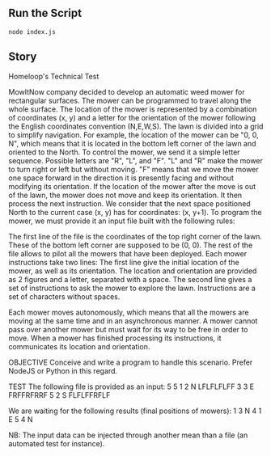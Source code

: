 
## Run the Script
`node index.js`

## Story
Homeloop's Technical Test

MowItNow company decided to develop an automatic weed mower for rectangular surfaces.
The mower can be programmed to travel along the whole surface.
The location of the mower is represented by a combination of coordinates (x, y) and a letter for the orientation of the mower following the English coordinates convention (N,E,W,S).
The lawn is divided into a grid to simplify navigation.
For example, the location of the mower can be "0, 0, N", which means that it is located in the bottom left corner of the lawn and oriented to the North.
To control the mower, we send it a simple letter sequence. Possible letters are "R", "L", and "F". "L" and "R" make the mower to turn right or left but without moving. "F" means that we move the mower one space forward in the direction it is presently facing and without modifying its orientation.
If the location of the mower after the move is out of the lawn, the mower does not move and keep its orientation. It then process the next instruction.
We consider that the next space positioned North to the current case (x, y) has for coordinates: (x, y+1). To program the mower, we must provide it an input file built with the following rules:

The first line of the file is the coordinates of the top right corner of the lawn. These of the bottom left corner are supposed to be (0, 0).
The rest of the file allows to pilot all the mowers that have been deployed. Each mower instructions take two lines:
The first line give the initial location of the mower, as well as its orientation. The location and orientation are provided as 2 figures and a letter, separated with a space.
The second line gives a set of instructions to ask the mower to explore the lawn. Instructions are a set of characters without spaces.

Each mower moves autonomously, which means that all the mowers are moving at the same time and in an asynchronous manner. A mower cannot pass over another mower but must wait for its way to be free in order to move.
When a mower has finished processing its instructions, it communicates its location and orientation.

OBJECTIVE
Conceive and write a program to handle this scenario. Prefer NodeJS or Python in this regard.

TEST
The following file is provided as an input:
5 5
1 2 N
LFLFLFLFF
3 3 E
FRFFRFRRF
5 2 S
FLFLFFRFLF

We are waiting for the following results (final positions of mowers):
1 3 N
4 1 E
5 4 N

NB: The input data can be injected through another mean than a file (an automated test for instance).
